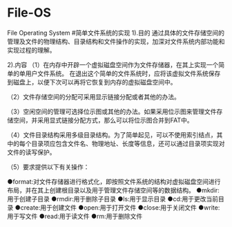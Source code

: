 # File-OS
File Operating System
#简单文件系统的实现
1).目的
通过具体的文件存储空间的管理及文件的物理结构、目录结构和文件操作的实现，加深对文件系统内部功能和实现过程的理解。

2).内容
（1）在内存中开辟一个虚拟磁盘空间作为文件存储器，在其上实现一个简单的单用户文件系统。
在退出这个简单的文件系统时，应将该虚拟文件系统保存到磁盘上，以便下次可以再将它恢复到内存的虚拟磁盘空间中。

（2）文件存储空间的分配可采用显示链接分配或者其他的办法。

（3）空闲空间的管理可选择位示图或其他的办法。如果采用位示图来管理文件存储空间，并采用显式链接分配方式，那么可以将位示图合并到FAT中。

（4）文件目录结构采用多级目录结构。为了简单起见，可以不使用索引结点，其中的每个目录项应包含文件名、物理地址、长度等信息，还可以通过目录项实现对文件的读写保护。

（5）要求提供以下有关操作：

●format:对文件存储器进行格式化，即按照文件系统的结构对虚拟磁盘空间进行布局，并在其上创建根目录以及用于管理文件存储空间等的数据结构。
●mkdir:用于创建子目录
●rmdir:用于删除子目录
●ls:用于显示目录
●cd:用于更改当前目录
●create:用于创建文件
●open:用于打开文件
●close:用于关闭文件
●write:用于写文件
●read:用于读文件
●rm:用于删除文件

